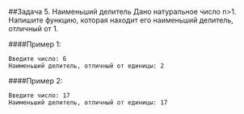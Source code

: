 ##Задача 5. Наименьший делитель
Дано натуральное число n>1. Напишите функцию, которая находит его наименьший делитель, отличный от 1.

####Пример 1: 
```
Введите число: 6
Наименьший делитель, отличный от единицы: 2
```
####Пример 2:
```
Введите число: 17
Наименьший делитель, отличный от единицы: 17
```